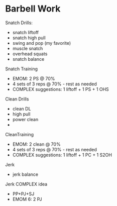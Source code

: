 # Barbell Work

Snatch Drills:
- snatch liftoff
- snatch high pull
- swing and pop (my favorite)
- muscle snatch
- overhead squats
- snatch balance

Snatch Training
- EMOM: 2 PS @ 70%
- 4 sets of 3 reps @ 70% - rest as needed
- COMPLEX suggestions: 1 liftoff + 1 PS + 1 OHS

Clean Drills
- clean DL
- high pull
- power clean
-

CleanTraining
- EMOM: 2 clean @ 70%
- 4 sets of 3 reps @ 70% - rest as needed
- COMPLEX suggestions: 1 liftoff + 1 PC + 1 S2OH

Jerk
- jerk balance

Jerk COMPLEX idea
- PP+PJ+SJ
- EMOM 6: 2 PJ
